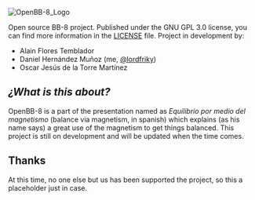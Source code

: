 ![OpenBB-8_Logo](https://i.imgur.com/PMfEg5f.jpg)

Open source BB-8 project.
Published under the GNU GPL 3.0 license, you can find more information in the [LICENSE](https://github.com/lordfriky/OpenBB-8/blob/master/LICENSE) file.
Project in development by:
- Alain Flores Temblador
- Daniel Hernández Muñoz (me, [@lordfriky](https://github.com/lordfriky))
- Oscar Jesús de la Torre Martínez

## _¿What is this about?_
OpenBB-8 is a part of the presentation named as *Equilibrio por medio del magnetismo* (balance via magnetism, in spanish) which explains (as his name says) a great use of the magnetism to get things balanced. This project is still on development and will be updated when the time comes.
## Thanks
At this time, no one else but us has been supported the project, so this a placeholder just in case.
